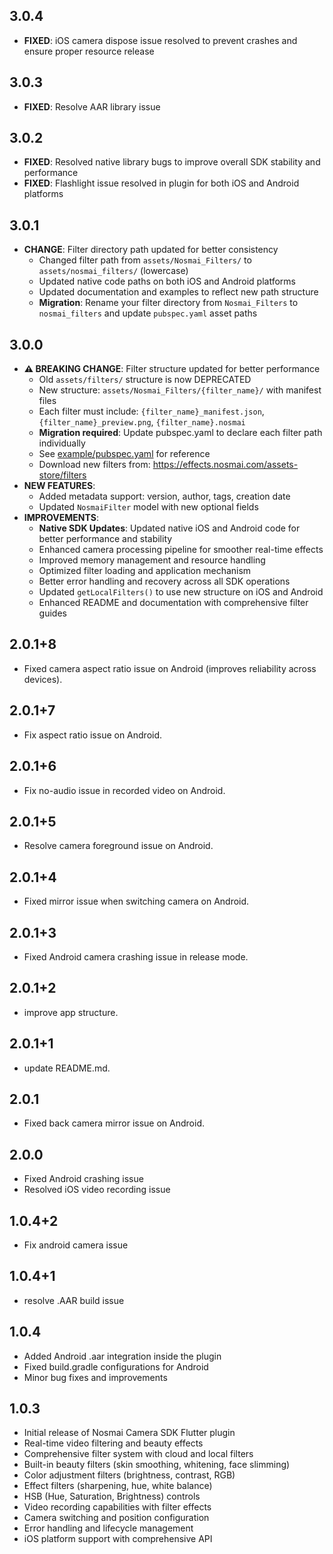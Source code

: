 ## 3.0.4
- **FIXED**: iOS camera dispose issue resolved to prevent crashes and ensure proper resource release

## 3.0.3
- **FIXED**: Resolve AAR library issue  

## 3.0.2
- **FIXED**: Resolved native library bugs to improve overall SDK stability and performance  
- **FIXED**: Flashlight issue resolved in plugin for both iOS and Android platforms  


## 3.0.1
- **CHANGE**: Filter directory path updated for better consistency
  - Changed filter path from `assets/Nosmai_Filters/` to `assets/nosmai_filters/` (lowercase)
  - Updated native code paths on both iOS and Android platforms
  - Updated documentation and examples to reflect new path structure
  - **Migration**: Rename your filter directory from `Nosmai_Filters` to `nosmai_filters` and update `pubspec.yaml` asset paths

## 3.0.0
- **⚠️ BREAKING CHANGE**: Filter structure updated for better performance
  - Old `assets/filters/` structure is now DEPRECATED
  - New structure: `assets/Nosmai_Filters/{filter_name}/` with manifest files
  - Each filter must include: `{filter_name}_manifest.json`, `{filter_name}_preview.png`, `{filter_name}.nosmai`
  - **Migration required**: Update pubspec.yaml to declare each filter path individually
  - See [example/pubspec.yaml](example/pubspec.yaml) for reference
  - Download new filters from: https://effects.nosmai.com/assets-store/filters
- **NEW FEATURES**:
  - Added metadata support: version, author, tags, creation date
  - Updated `NosmaiFilter` model with new optional fields
- **IMPROVEMENTS**:
  - **Native SDK Updates**: Updated native iOS and Android code for better performance and stability
  - Enhanced camera processing pipeline for smoother real-time effects
  - Improved memory management and resource handling
  - Optimized filter loading and application mechanism
  - Better error handling and recovery across all SDK operations
  - Updated `getLocalFilters()` to use new structure on iOS and Android
  - Enhanced README and documentation with comprehensive filter guides

## 2.0.1+8
- Fixed camera aspect ratio issue on Android (improves reliability across devices).

## 2.0.1+7
- Fix aspect ratio issue on Android.

## 2.0.1+6
- Fix no-audio issue in recorded video on Android.

## 2.0.1+5
- Resolve camera foreground issue on Android.

## 2.0.1+4
- Fixed mirror issue when switching camera on Android.

## 2.0.1+3
- Fixed Android camera crashing issue in release mode.

## 2.0.1+2
- improve app structure.

## 2.0.1+1
- update README.md.

## 2.0.1
- Fixed back camera mirror issue on Android.

## 2.0.0
- Fixed Android crashing issue
- Resolved iOS video recording issue

## 1.0.4+2
- Fix android camera issue

## 1.0.4+1
- resolve .AAR build issue

## 1.0.4
- Added Android .aar integration inside the plugin
- Fixed build.gradle configurations for Android
- Minor bug fixes and improvements

## 1.0.3
- Initial release of Nosmai Camera SDK Flutter plugin
- Real-time video filtering and beauty effects
- Comprehensive filter system with cloud and local filters
- Built-in beauty filters (skin smoothing, whitening, face slimming)
- Color adjustment filters (brightness, contrast, RGB)
- Effect filters (sharpening, hue, white balance)
- HSB (Hue, Saturation, Brightness) controls
- Video recording capabilities with filter effects
- Camera switching and position configuration
- Error handling and lifecycle management
- iOS platform support with comprehensive API
